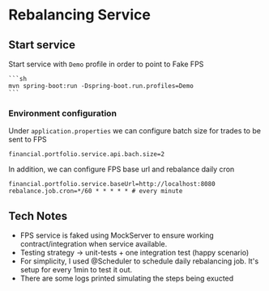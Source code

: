   # Rebalancing Service

  ## Start service

  Start service with `Demo` profile in order to point to Fake FPS

    ```sh
    mvn spring-boot:run -Dspring-boot.run.profiles=Demo
    ```

  ### Environment configuration

  Under `application.properties` we can configure batch size for trades to be sent to FPS

  ```
  financial.portfolio.service.api.bach.size=2
  ```
  In addition, we can configure FPS base url and rebalance daily cron

  ```
  financial.portfolio.service.baseUrl=http://localhost:8080
  rebalance.job.cron=*/60 * * * * * # every minute
  ```

  ## Tech Notes

  * FPS service is faked using MockServer to ensure working contract/integration when service available.
  * Testing strategy -> unit-tests + one integration test (happy scenario)
  * For simplicity, I used @Scheduler to schedule daily rebalancing job. It's setup for every 1min to test it out.
  * There are some logs printed simulating the steps being exucted



